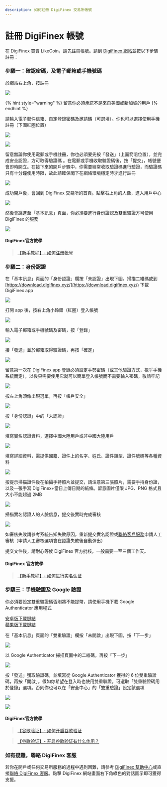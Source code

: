```yaml
---
description: 如何註冊 DigiFinex 交易所帳號
---
```


# 註冊 DigiFinex 帳號

在 DigiFinex 買賣 LikeCoin，請先註冊帳號。請到 [DigiFinex 網站](https://www.digifinex.com/)並按以下步驟註冊：

### 步驟一：確認密碼，及電子郵箱或手機號碼 <a id="1"></a>

於網站右上角，按註冊

![](../../.gitbook/assets/digifinex-1.png)

{% hint style="warning" %}
留意你必須承諾不是來自美國或新加坡的用戶
{% endhint %}

請輸入電子郵件信箱、自定登錄密碼及邀請碼（可選填）。你也可以選擇使用手機註冊（下圖紅圈位置）

![](../../.gitbook/assets/digifinex-2.png)

![](../../.gitbook/assets/digifinex-3.png)

留意無論你使用電郵或手機註冊，你也必須要先按「發送」（上面箭咀位置），並完成安全認證，方可取得驗證碼 。在電郵或手機收取驗證碼後，按「提交」，帳號便會即時開立。在接下來的開戶步驟中，你需要經常收取驗證碼進行驗證，而驗證碼只有十分鐘使用時限，故此請確保閣下在網絡環境穩定時才進行註冊

![](../../.gitbook/assets/digifinex-4.png)

成功開戶後，會回到 DigiFinex 交易所的首頁。點擊右上角的人像，進入用戶中心

![](../../.gitbook/assets/digifinex-5.png)

然後會跳進至「基本訊息」頁面，你必須要進行身份證認及雙重驗證方可使用 DigiFinex 的服務

![](../../.gitbook/assets/digifinex-6.png)

#### DigiFinex官方教學

> [【新手教程】- 如何注册帐号](https://digifinex.zendesk.com/hc/zh-cn/articles/360006576493-%E5%A6%82%E4%BD%95%E6%B3%A8%E5%86%8C%E5%B8%90%E5%8F%B7)

### 步驟二：身份認證 <a id="2"></a>

在「基本訊息」頁面的「身份認證」欄按「未認證」出現下圖。掃描二維碼或到 [https://download.digifinex.xyz/](https://download.digifinex.xyz/) 下載 DigiFinex app

![](../../.gitbook/assets/digifinex-11.png)

打開 app 後，按右上角小鈴鐺（紅圈）登入帳號

![](../../.gitbook/assets/digifinex-mobile-1.png)

輸入電子郵箱或手機號碼及密碼，按「登錄」

![](../../.gitbook/assets/digifinex-mobile-2.png)



接「發送」並於郵箱取得驗證碼，再按「確定」

![](../../.gitbook/assets/digifinex-mobile-3.png)

留意第一次在 DigiFinex app 登錄必須設定手勢密碼（或其他驗證方式，視乎手機系統而定），以後只需要使用它就可以簡單登入帳號而不需要輸入密碼，敬請牢記

![](../../.gitbook/assets/digifinex-mobile-4.png)

按左上角頭像出現選單，再按「帳戶安全」

![](../../.gitbook/assets/digifinex-mobile-5.png)

按「身份認證」中的「未認證」

![](../../.gitbook/assets/digifinex-mobile-6.png)

填寫實名認證資料，選擇中國大陸用戶或非中國大陸用戶

![](../../.gitbook/assets/digifinex-mobile-7.png)

填寫詳細資料，需提供國籍、證件上的名字、姓氏、證件類型、證件號碼等各種資料

![](../../.gitbook/assets/digifinex-mobile-8.png)

按提示掃描證件後在拍攝手持照片並提交，請注意第三張照片，需要手持身份證，以及一張手寫 DigiFinex+當日上傳日期的紙條。留意圖片僅限 JPG、PNG 格式且大小不能超過 2MB

![](../../.gitbook/assets/mceclip3.png)

掃描實名認證人的人臉信息，提交後實時完成審核

![](../../.gitbook/assets/shi-ming-ren-zheng-yuan-tu-560-tu-.jpg)

如審核失敗請參考系統告知失敗原因，重新提交實名認證或[聯絡客戶服務](https://digifinex.zendesk.com/hc/zh-cn/articles/360000525241-%E5%A6%82%E4%BD%95%E5%AF%BB%E6%B1%82D%E7%BD%91-Digifinex-vip-%E5%AE%A2%E6%9C%8D%E5%B8%AE%E5%8A%A9)申請人工審核（申請人工審核選項會在認證失敗後自動彈出）

提交文件後，請耐心等候 DigiFinex 官方批核，一般需要一至三個工作天。

#### DigiFinex 官方教學

> [【新手教程】- 如何进行实名认证](https://digifinex.zendesk.com/hc/zh-cn/articles/360006473334-%E5%A6%82%E4%BD%95%E8%BF%9B%E8%A1%8C%E5%AE%9E%E5%90%8D%E8%AE%A4%E8%AF%81)

### 步驟三：手機驗證及 Google 驗證 <a id="3-google-"></a>

你必須要設定雙重驗證碼否則將不能提幣，請使用手機下載  Google Authenticator 應用程式

[安卓版下載鏈結](https://play.google.com/store/apps/details?id=com.google.android.apps.authenticator2&hl=zh_TW)  
[蘋果版下載鏈結](https://apps.apple.com/hk/app/google-authenticator/id388497605)

在「基本訊息」頁面的「雙重驗證」欄按「未開啟」出現下圖，按「下一步」

![](../../.gitbook/assets/digifinex-7.png)

以 Google Authenticator 掃描頁面中的二維碼，再按「下一步」

![](../../.gitbook/assets/digifinex-8.png)

按「發送」獲取驗證碼，並填寫從 Google Authenticator 獲得的 6 位雙重驗證碼，再按「開啟」。假如你希望在登入時也使用雙重驗證，可選取「雙重驗證碼用於登錄」選項。否則你也可以在「安全中心」的「雙重驗證」設定該選項

![](../../.gitbook/assets/digifinex-9.png)

![](../../.gitbook/assets/digifinex-10.png)

#### DigiFinex官方教學

> [【谷歌验证】- 如何开启谷歌验证](https://digifinex.zendesk.com/hc/zh-cn/articles/360007869553--%E8%B0%B7%E6%AD%8C%E9%AA%8C%E8%AF%81-%E5%A6%82%E4%BD%95%E5%BC%80%E5%90%AF%E8%B0%B7%E6%AD%8C%E9%AA%8C%E8%AF%81)

> [【谷歌验证】- 开启谷歌验证有什么作用？](https://digifinex.zendesk.com/hc/zh-cn/articles/360000511061-%E5%BC%80%E5%90%AF%E5%8F%8C%E9%87%8D%E9%AA%8C%E8%AF%81%E6%9C%89%E4%BB%80%E4%B9%88%E4%BD%9C%E7%94%A8-)

### 如有疑難，聯絡 DigiFinex 客服

若你在開戶或任何交易所服務的過程中遇到困難，請參考 [DigiFinex 幫助中心](https://digifinex.zendesk.com/hc/zh-cn)或直接[聯絡 DigiFinex 客服](https://digifinex.zendesk.com/hc/zh-cn/articles/360000525241-%E5%A6%82%E4%BD%95%E5%AF%BB%E6%B1%82D%E7%BD%91-Digifinex-vip-%E5%AE%A2%E6%9C%8D%E5%B8%AE%E5%8A%A9)。點擊 DigiFinex 網站畫面右下角綠色的對話圖示即可獲得支援。

